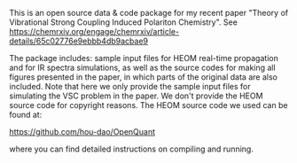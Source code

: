 This is an open source data & code package for my recent paper "Theory of Vibrational Strong Coupling Induced Polariton Chemistry". See https://chemrxiv.org/engage/chemrxiv/article-details/65c02776e9ebbb4db9acbae9

The package includes: sample input files for HEOM real-time propagation and for IR spectra simulations, as well as the source codes for making all figures presented in the paper, in which parts of the original data are also included. 
Note that here we only provide the sample input files for simulating the VSC problem in the paper. We don't provide the HEOM source code for copyright reasons. The HEOM source code we used can be found at:

https://github.com/hou-dao/OpenQuant

where you can find detailed instructions on compiling and running.
